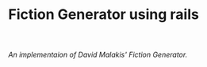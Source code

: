 <h1>Fiction Generator using rails</h1>
<br>

<h6>An implementaion of David Malakis' Fiction Generator.</h6>
